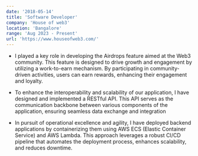 ```yaml
---
date: '2018-05-14'
title: 'Software Developer'
company: 'House of web3'
location: 'Bangalore'
range: 'Aug 2023 - Present'
url: 'https://www.houseofweb3.com/'
---
```


- I played a key role in developing the Airdrops feature aimed at the Web3 community. This feature is designed to drive growth and engagement by utilizing a work-to-earn mechanism. By participating in community-driven activities, users can earn rewards, enhancing their engagement and loyalty.

- To enhance the interoperability and scalability of our application, I have designed and implemented a RESTful API. This API serves as the communication backbone between various components of the application, ensuring seamless data exchange and integration
- In pursuit of operational excellence and agility, I have deployed backend applications by containerizing them using AWS ECS (Elastic Container Service) and AWS Lambda. This approach leverages a robust CI/CD pipeline that automates the deployment process, enhances scalability, and reduces downtime.
<!-- - Provide leadership within engineering department through close collaboration, knowledge shares, and mentorship -->
